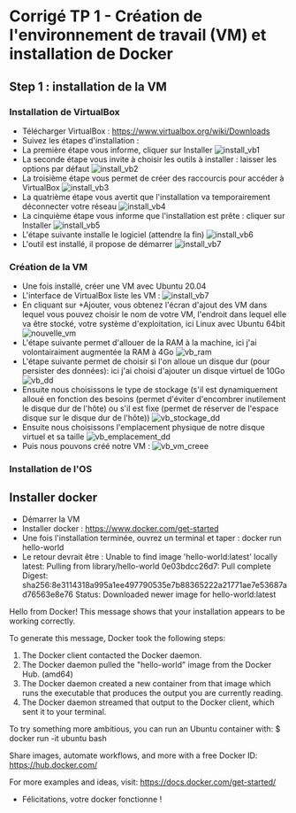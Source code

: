 # Corrigé TP 1 - Création de l'environnement de travail (VM) et installation de Docker

## Step 1 : installation de la VM 
### Installation de VirtualBox
- Télécharger VirtualBox : https://www.virtualbox.org/wiki/Downloads
- Suivez les étapes d'installation :
- La première étape vous informe, cliquer sur Installer
![install_vb1](https://github.com/vanessakovalsky/docker-training/blob/master/tp/tp1/corrige/images/install_vb1.PNG)
- La seconde étape vous invite à choisir les outils à installer : laisser les options par défaut
![install_vb2](https://github.com/vanessakovalsky/docker-training/blob/master/tp/tp1/corrige/images/install_vb2.PNG)
- La troisième étape vous permet de créer des raccourcis pour accéder à VirtualBox
![install_vb3](https://github.com/vanessakovalsky/docker-training/blob/master/tp/tp1/corrige/images/install_vb3.PNG)
- La quatrième étape vous avertit que l'installation va temporairement déconnecter votre réseau
![install_vb4](https://github.com/vanessakovalsky/docker-training/blob/master/tp/tp1/corrige/images/install_vb4.PNG)
- La cinquième étape vous informe que l'installation est prête : cliquer sur Installer
![install_vb5](https://github.com/vanessakovalsky/docker-training/blob/master/tp/tp1/corrige/images/install_vb5.PNG)
- L'étape suivante installe le logiciel (attendre la fin)
![install_vb6](https://github.com/vanessakovalsky/docker-training/blob/master/tp/tp1/corrige/images/install_vb6.PNG)
- L'outil est installé, il propose de démarrer
![install_vb7](https://github.com/vanessakovalsky/docker-training/blob/master/tp/tp1/corrige/images/install_vb7.PNG)

### Création de la VM

- Une fois installé, créer une VM avec Ubuntu 20.04 
- L'interface de VirtualBox liste les VM :
![install_vb7](https://github.com/vanessakovalsky/docker-training/blob/master/tp/tp1/corrige/images/install_vb7.PNG)
- En cliquant sur +Ajouter, vous obtenez l'écran d'ajout des VM dans lequel vous pouvez choisir le nom de votre VM, l'endroit dans lequel elle va être stocké, votre système d'exploitation, ici Linux avec Ubuntu 64bit
![nouvelle_vm](https://github.com/vanessakovalsky/docker-training/blob/master/tp/tp1/corrige/images/nouvelle_vm.PNG)
- L'étape suivante permet d'allouer de la RAM à la machine, ici j'ai volontairaiment augmentée la RAM à 4Go
![vb_ram](https://github.com/vanessakovalsky/docker-training/blob/master/tp/tp1/corrige/images/vb_ram.PNG)
- L'étape suivante permet de choisir si l'on alloue un disque dur (pour persister des données): ici j'ai choisi d'ajouter un disque virtuel de 10Go
![vb_dd](https://github.com/vanessakovalsky/docker-training/blob/master/tp/tp1/corrige/images/vb_dd.PNG)
- Ensuite nous choisissons le type de stockage (s'il est dynamiquement alloué en fonction des besoins (permet d'éviter d'encombrer inutilement le disque dur de l'hôte) ou s'il est fixe (permet de réserver de l'espace disque sur le disque dur de l'hôte))
![vb_stockage_dd](https://github.com/vanessakovalsky/docker-training/blob/master/tp/tp1/corrige/images/vb_stockage_dd.PNG)
- Ensuite nous choisissons l'emplacement physique de notre disque virtuel et sa taille
![vb_emplacement_dd](https://github.com/vanessakovalsky/docker-training/blob/master/tp/tp1/corrige/images/vb_emplacement_dd.PNG)
- Puis nous pouvons créé notre VM :
![vb_vm_creee](https://github.com/vanessakovalsky/docker-training/blob/master/tp/tp1/corrige/images/vb_vm_creee.PNG)

### Installation de l'OS


##  Installer docker 
- Démarrer la VM
- Installer docker : https://www.docker.com/get-started
- Une fois l'installation terminée, ouvrez un terminal et taper :
docker run hello-world
- Le retour devrait être :
Unable to find image 'hello-world:latest' locally
latest: Pulling from library/hello-world
0e03bdcc26d7: Pull complete
Digest: sha256:8e3114318a995a1ee497790535e7b88365222a21771ae7e53687ad76563e8e76
Status: Downloaded newer image for hello-world:latest

Hello from Docker!
This message shows that your installation appears to be working correctly.

To generate this message, Docker took the following steps:
 1. The Docker client contacted the Docker daemon.
 2. The Docker daemon pulled the "hello-world" image from the Docker Hub.
    (amd64)
 3. The Docker daemon created a new container from that image which runs the
    executable that produces the output you are currently reading.
 4. The Docker daemon streamed that output to the Docker client, which sent it
    to your terminal.

To try something more ambitious, you can run an Ubuntu container with:
 $ docker run -it ubuntu bash

Share images, automate workflows, and more with a free Docker ID:
 https://hub.docker.com/

For more examples and ideas, visit:
 https://docs.docker.com/get-started/
 - Félicitations, votre docker fonctionne ! 